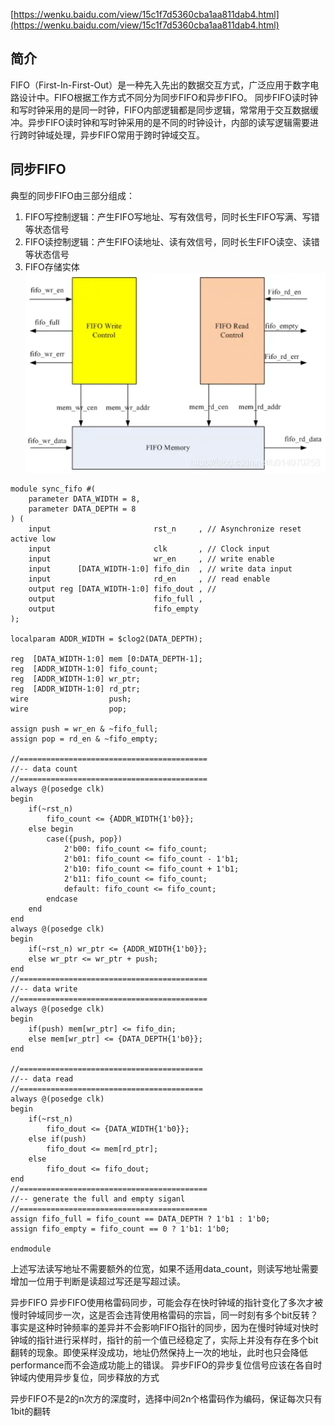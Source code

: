 [https://wenku.baidu.com/view/15c1f7d5360cba1aa811dab4.html](https://wenku.baidu.com/view/15c1f7d5360cba1aa811dab4.html)


## 简介
FIFO（First-In-First-Out）是一种先入先出的数据交互方式，广泛应用于数字电路设计中。FIFO根据工作方式不同分为同步FIFO和异步FIFO。
同步FIFO读时钟和写时钟采用的是同一时钟，FIFO内部逻辑都是同步逻辑，常常用于交互数据缓冲。异步FIFO读时钟和写时钟采用的是不同的时钟设计，内部的读写逻辑需要进行跨时钟域处理，异步FIFO常用于跨时钟域交互。
## 同步FIFO
典型的同步FIFO由三部分组成：
1. FIFO写控制逻辑：产生FIFO写地址、写有效信号，同时长生FIFO写满、写错等状态信号
2. FIFO读控制逻辑：产生FIFO读地址、读有效信号，同时长生FIFO读空、读错等状态信号
3. FIFO存储实体
![](FIFO设计.assets\23495115-e8f355fc510f2d71.png)

```
module sync_fifo #(
    parameter DATA_WIDTH = 8,
    parameter DATA_DEPTH = 8
) (
    input                       rst_n     , // Asynchronize reset active low
    input                       clk       , // Clock input
    input                       wr_en     , // write enable
    input      [DATA_WIDTH-1:0] fifo_din  , // write data input
    input                       rd_en     , // read enable
    output reg [DATA_WIDTH-1:0] fifo_dout , //
    output                      fifo_full ,
    output                      fifo_empty
);

localparam ADDR_WIDTH = $clog2(DATA_DEPTH);

reg  [DATA_WIDTH-1:0] mem [0:DATA_DEPTH-1];
reg  [ADDR_WIDTH-1:0] fifo_count;
reg  [ADDR_WIDTH-1:0] wr_ptr;
reg  [ADDR_WIDTH-1:0] rd_ptr;
wire                  push;
wire                  pop;

assign push = wr_en & ~fifo_full;
assign pop = rd_en & ~fifo_empty;

//==========================================
//-- data count
//==========================================
always @(posedge clk)
begin
    if(~rst_n)
        fifo_count <= {ADDR_WIDTH{1'b0}};
    else begin
        case({push, pop})
            2'b00: fifo_count <= fifo_count;
            2'b01: fifo_count <= fifo_count - 1'b1;
            2'b10: fifo_count <= fifo_count + 1'b1;
            2'b11: fifo_count <= fifo_count;
            default: fifo_count <= fifo_count;
        endcase
    end
end
always @(posedge clk)
begin
    if(~rst_n) wr_ptr <= {ADDR_WIDTH{1'b0}};
    else wr_ptr <= wr_ptr + push;
end
//==========================================
//-- data write
//==========================================
always @(posedge clk)
begin
    if(push) mem[wr_ptr] <= fifo_din;
    else mem[wr_ptr] <= {DATA_DEPTH{1'b0}};
end

//=========================================
//-- data read
//=========================================
always @(posedge clk)
begin
    if(~rst_n)
        fifo_dout <= {DATA_WIDTH{1'b0}};
    else if(push)
        fifo_dout <= mem[rd_ptr];
    else
        fifo_dout <= fifo_dout;
end
//==========================================
//-- generate the full and empty siganl
//==========================================
assign fifo_full = fifo_count == DATA_DEPTH ? 1'b1 : 1'b0;
assign fifo_empty = fifo_count == 0 ? 1'b1: 1'b0;

endmodule
```
上述写法读写地址不需要额外的位宽，如果不适用data_count，则读写地址需要增加一位用于判断是读超过写还是写超过读。


异步FIFO
异步FIFO使用格雷码同步，可能会存在快时钟域的指针变化了多次才被慢时钟域同步一次，这是否会违背使用格雷码的宗旨，同一时刻有多个bit反转？
事实是这种时钟频率的差异并不会影响FIFO指针的同步，因为在慢时钟域对快时钟域的指针进行采样时，指针的前一个值已经稳定了，实际上并没有存在多个bit 翻转的现象。即使采样没成功，地址仍然保持上一次的地址，此时也只会降低performance而不会造成功能上的错误。
异步FIFO的异步复位信号应该在各自时钟域内使用异步复位，同步释放的方式

异步FIFO不是2的n次方的深度时，选择中间2n个格雷码作为编码，保证每次只有1bit的翻转

